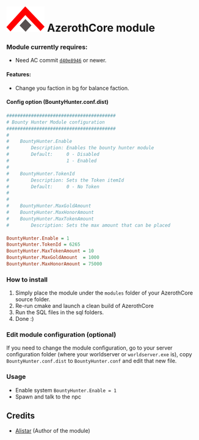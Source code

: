 # ![logo](https://raw.githubusercontent.com/azerothcore/azerothcore.github.io/master/images/logo-github.png) AzerothCore module

### Module currently requires:
* Need AC commit [`d40e8946`](https://github.com/azerothcore/azerothcore-wotlk/commit/faef417d92313f3b787a5f9be24c363515a5cabf) or newer.

#### Features:
- Change you faction in bg for balance faction.

#### Config option (BountyHunter.conf.dist)
```ini
########################################
# Bounty Hunter Module configuration
########################################
#
#    BountyHunter.Enable
#        Description: Enables the bounty hunter module
#        Default:     0 - Disabled
#                     1 - Enabled
#
#    BountyHunter.TokenId
#        Description: Sets the Token itemId
#        Default:     0 - No Token
#
#
#    BountyHunter.MaxGoldAmount
#    BountyHunter.MaxHonorAmount
#    BountyHunter.MaxTokenAmount
#        Description: Sets the max amount that can be placed

BountyHunter.Enable = 1
BountyHunter.TokenId = 6265
BountyHunter.MaxTokenAmount = 10
BountyHunter.MaxGoldAmount  = 1000
BountyHunter.MaxHonorAmount = 75000
```

### How to install
1. Simply place the module under the `modules` folder of your AzerothCore source folder.
2. Re-run cmake and launch a clean build of AzerothCore
3. Run the SQL files in the sql folders.
4. Done :)

### Edit module configuration (optional)
If you need to change the module configuration, go to your server configuration folder (where your worldserver or `worldserver.exe` is), copy `BountyHunter.conf.dist` to `BountyHunter.conf` and edit that new file.

### Usage
- Enable system `BountyHunter.Enable = 1`
- Spawn and talk to the npc

## Credits
- [Alistar](https://github.com/lineagedr) (Author of the module)
